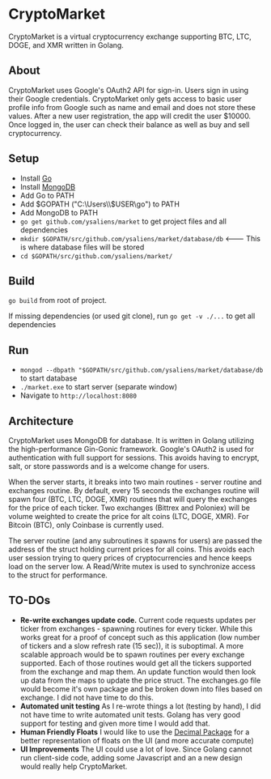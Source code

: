# CryptoMarket
CryptoMarket is a virtual cryptocurrency exchange supporting BTC, LTC, DOGE, and XMR written in Golang.

## About 
CryptoMarket uses Google's OAuth2 API for sign-in. Users sign in using their Google credentials. CryptoMarket only gets access to basic user profile info from Google such as name and email and does not store these values. After a new user registration, the app will credit the user $10000.
Once logged in, the user can check their balance as well as buy and sell cryptocurrency.


## Setup
* Install [Go](https://golang.org/)
* Install [MongoDB](https://www.mongodb.com/download-center?jmp=homepage#community)
* Add Go to PATH
* Add $GOPATH ("C:\Users\\$USER\go") to PATH
* Add MongoDB to PATH
* `go get github.com/ysaliens/market` to get project files and all dependencies
* `mkdir $GOPATH/src/github.com/ysaliens/market/database/db` <--- This is where database files will be stored
* `cd $GOPATH/src/github.com/ysaliens/market/`

## Build
`go build` from root of project.

If missing dependencies (or used git clone), run `go get -v ./...` to get all dependencies

## Run 
* `mongod --dbpath "$GOPATH/src/github.com/ysaliens/market/database/db` to start database
* `./market.exe` to start server (separate window)
* Navigate to `http://localhost:8080`

## Architecture
CryptoMarket uses MongoDB for database. It is written in Golang utilizing the high-performance Gin-Gonic framework. Google's OAuth2 is used for authentication with full support for sessions. This avoids having to encrypt, salt, or store passwords and is a welcome change for users.

When the server starts, it breaks into two main routines - server routine and exchanges routine. By default, every 15 seconds the exchanges routine will spawn four (BTC, LTC, DOGE, XMR) routines that will query the exchanges for the price of each ticker. Two exchanges (Bittrex and Poloniex) will be volume weighted to create the price for alt coins (LTC, DOGE, XMR). For Bitcoin (BTC), only Coinbase is currently used. 

The server routine (and any subroutines it spawns for users) are passed the address of the struct holding current prices for all coins. This avoids each user session trying to query prices of cryptocurrencies and hence keeps load on the server low. A Read/Write mutex is used to synchronize access to the struct for performance.

## TO-DOs
* __Re-write exchanges update code.__ Current code requests updates per ticker from exchanges - spawning routines for every ticker. While this works great for a proof of concept such as this application (low number of tickers and a slow refresh rate (15 sec)), it is suboptimal. A more scalable approach would be to spawn routines per every exchange supported. Each of those routines would get all the tickers supported from the exchange and map them. An update function would then look up data from the maps to update the price struct. The exchanges.go file would become it's own package and be broken down into files based on exchange. I did not have time to do this.
* __Automated unit testing__ As I re-wrote things a lot (testing by hand), I did not have time to write automated unit tests. Golang has very good support for testing and given more time I would add that.
* __Human Friendly Floats__ I would like to use the [Decimal Package](https://github.com/shopspring/decimal) for a better representation of floats on the UI (and more accurate compute)
* __UI Improvements__ The UI could use a lot of love. Since Golang cannot run client-side code, adding some Javascript and an a new design would really help CryptoMarket.
